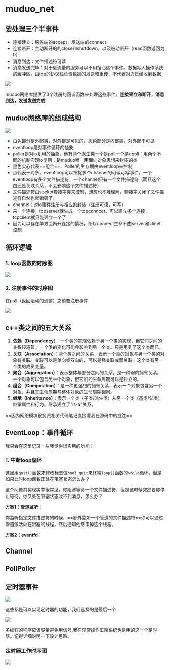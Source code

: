 # muduo_net







## 要处理三个半事件

- 连接建立：服务端的accept，发送端的connect
- 连接断开：主动断开的的close和shutdown，以及被动断开（read函数返回为0）
- 消息到达：文件描述符可读
- 消息发送完毕：对于低流量的服务可以不用担心这个事件。数据写入操作系统的缓冲区，由tcp的协议栈负责数据的发送和重传，不代表对方已经收到数据

![](./netPng/1708495614879.jpg)

muduo网络库提供了3个注册的回调函数来处理这些事件。**连接建立和断开，消息到达，发送发送完成**







## muduo网络库的组成结构

![](./netPng/net_struct.png)

- 白色部分是外部类，对外部是可见的，灰色部分是内部类，对外部不可见
- eventloop是对事件循环的抽象
- poller是对io复用的抽象，他有两个派生类一个是poll一个是epoll：用两个不同的机制实现io复用：是muduo唯一用面向对象思想来封装的类
- 黑色实心代表==组合==，Poller的生存期由eventloop来控制
- 点代表一对多，eventloop可以捕捉多个channel的可读可写事件，一个eventloop有多个文件描述符，一个channel只有一个文件描述符（而且这个由还是关联关系，不会影响这个文件描述符）
- 文件描述符由socket套接字类来控制，想想也不难理解，套接字关闭了文件描述符自然也就销毁了。
- channel：对io事件注册与相应的封装（注册可读，可写）
- 来一个连接，tcpserver就生成一个tcpconncet，可以建立多个连接，tcpclient就只能建立一个了
- 因为可以存在单方面断开连接的情况，所以connect生命不由server和clinet控制









## 循环逻辑

### 1. loop函数的时序图

![](./netPng/loop_time.png)

### 2. 注册事件的时序图

在poll（返回活动的通道）之前要注册事件

![](./netPng/event_register.png)







## **c++类之间的五大关系**

1. **依赖（Dependency）**：一个类的实现依赖于另一个类的实现，但它们之间的关系较短暂。一个类的变化可能会影响到另一个类。只是用到了这个类而已。
2. **关联（Association）**：两个类之间的关系，表示一个类的对象与另一个类的对象有关联。关联可以是单向或双向的，可以是强关联或弱关联。这个类有另一个类的成员变量。
3. **聚合（Aggregation）**：表示整体与部分之间的关系，是一种弱的拥有关系。一个对象可以包含另一个对象，但它们的生命周期可以是独立的。
4. **组合（Composition）**：是一种更强烈的拥有关系，表示一个对象包含另一个对象，并且其生命周期与整体对象的生命周期相同。
5. **继承（Inheritance）**：表示一个类（子类/派生类）从另一个类（基类/父类）继承属性和行为。继承建立了"is-a"关系。

==因为网络模块很负责相关代码笔记直接看我在源码中的批注==









 ## EventLoop：事件循环

我只会在这里记录一些我觉得很实用的功能：

### 1. 中断loop循环

这里用`quit()`函数来修改标志位`bool quit`来终端`loop()`函数的`while`循环，但是如果此时loop函数正处在阻塞状态怎么办？

这个问题其实现实中很常见，你阻塞等待一个文件描述符，但是这时候突然要你停止等待，你又处在阻塞状态收不到消息，怎么办？

**方案1：管道监听**：

你监听指定文件描述符的时候，==额外监听一个管道的文件描述符==你可以通过管道激活处在阻塞的线程，然后通知他结束掉这个线程。

**方案2：eventfd**：



## Channel





## PollPoller







## 定时器事件



![](./timer.png)

这些都是可以实现定时器的功能，我们选择的是最后一个

![](./time_signal.png)

多线程的程序应该尽量避免用信号.我在异常操作汇聚系统也是用的这一个定时器。记得详细说明一下设计思路。

### 定时器工作时序图

![](./timer_act.png)

